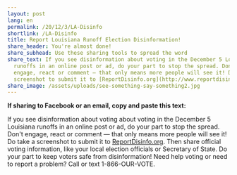 ```yaml
---
layout: post
lang: en
permalink: /20/12/3/LA-Disinfo
shortlink: /LA-Disinfo
title: Report Louisiana Runoff Election Disinformation!
share_header: You're almost done!
share_subhead: Use these sharing tools to spread the word
share_text: If you see disinformation about voting in the December 5 Louisiana
  runoffs in an online post or ad, do your part to stop the spread. Don't
  engage, react or comment — that only means more people will see it! Do take a
  screenshot to submit it to [ReportDisinfo.org](http://www.reportdisinfo.org/).
share_image: /assets/uploads/see-something-say-something2.jpg
---
```

<!--StartFragment-->

**If sharing to Facebook or an email, copy and paste this text:** 

If you see disinformation about voting about voting in the December 5 Louisiana runoffs in an online post or ad, do your part to stop the spread. Don't engage, react or comment — that only means more people will see it! Do take a screenshot to submit it to [ReportDisinfo.org](http://www.reportdisinfo.org/). Then share official voting information, like your local election officials or Secretary of State. Do your part to keep voters safe from disinformation! Need help voting or need to report a problem? Call or text 1-866-OUR-VOTE.

<!--EndFragment-->